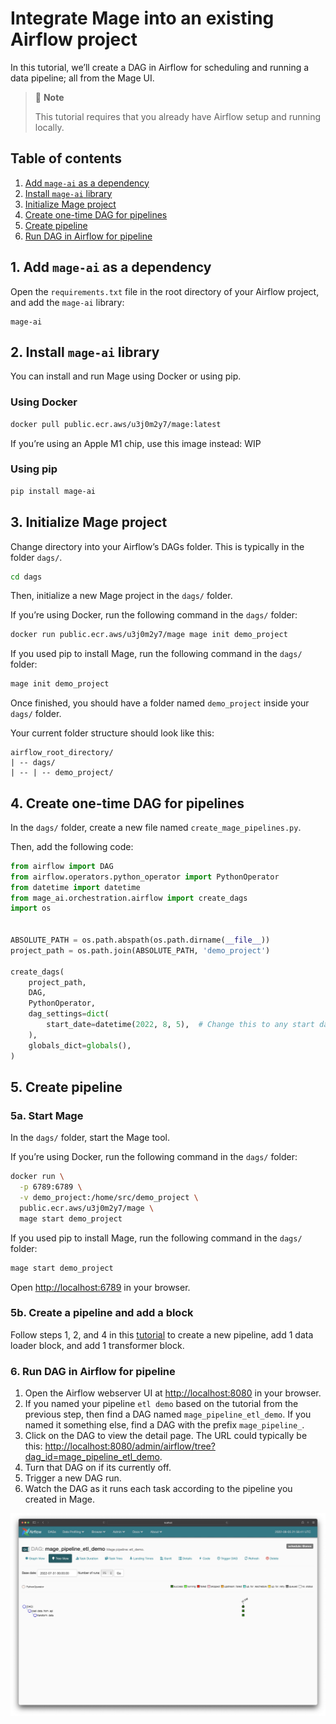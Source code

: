 # Integrate Mage into an existing Airflow project
In this tutorial, we’ll create a DAG in Airflow for scheduling and
running a data pipeline; all from the Mage UI.

> 🤔 <b>Note</b>
>
> This tutorial requires that you already have Airflow setup and running locally.

## Table of contents
1. [Add `mage-ai` as a dependency](#1-add-mage-ai-as-a-dependency)
1. [Install `mage-ai` library](#2-install-mage-ai-library)
1. [Initialize Mage project](#3-initialize-mage-project)
1. [Create one-time DAG for pipelines](#4-create-one-time-dag-for-pipelines)
1. [Create pipeline](#5-create-pipeline)
1. [Run DAG in Airflow for pipeline](#6-run-dag-in-airflow-for-pipeline)

## 1. Add `mage-ai` as a dependency
Open the `requirements.txt` file in the root directory of your Airflow project,
and add the `mage-ai` library:

```
mage-ai
```

## 2. Install `mage-ai` library
You can install and run Mage using Docker or using pip.

### Using Docker
```bash
docker pull public.ecr.aws/u3j0m2y7/mage:latest
```

If you’re using an Apple M1 chip, use this image instead: WIP

### Using pip
```bash
pip install mage-ai
```

## 3. Initialize Mage project

Change directory into your Airflow’s DAGs folder. This is typically in the folder `dags/`.

```bash
cd dags
```

Then, initialize a new Mage project in the `dags/` folder.

If you’re using Docker, run the following command in the `dags/` folder:

```bash
docker run public.ecr.aws/u3j0m2y7/mage mage init demo_project
```

If you used pip to install Mage, run the following command in the `dags/` folder:

```bash
mage init demo_project
```

Once finished, you should have a folder named `demo_project` inside your `dags/` folder.

Your current folder structure should look like this:

```
airflow_root_directory/
| -- dags/
| -- | -- demo_project/
```

## 4. Create one-time DAG for pipelines

In the `dags/` folder, create a new file named `create_mage_pipelines.py`.

Then, add the following code:

```python
from airflow import DAG
from airflow.operators.python_operator import PythonOperator
from datetime import datetime
from mage_ai.orchestration.airflow import create_dags
import os


ABSOLUTE_PATH = os.path.abspath(os.path.dirname(__file__))
project_path = os.path.join(ABSOLUTE_PATH, 'demo_project')

create_dags(
    project_path,
    DAG,
    PythonOperator,
    dag_settings=dict(
        start_date=datetime(2022, 8, 5),  # Change this to any start date you want
    ),
    globals_dict=globals(),
)
```

## 5. Create pipeline

### 5a. Start Mage

In the `dags/` folder, start the Mage tool.

If you’re using Docker, run the following command in the `dags/` folder:

```bash
docker run \
  -p 6789:6789 \
  -v demo_project:/home/src/demo_project \
  public.ecr.aws/u3j0m2y7/mage \
  mage start demo_project
```

If you used pip to install Mage, run the following command in the `dags/` folder:

```bash
mage start demo_project
```

Open [http://localhost:6789](http://localhost:6789) in your browser.

### 5b. Create a pipeline and add a block

Follow steps 1, 2, and 4 in this [tutorial](../../quick_start/etl_restaurant/README.md)
to create a new pipeline, add 1 data loader block, and add 1 transformer block.

### 6. Run DAG in Airflow for pipeline

1. Open the Airflow webserver UI at [http://localhost:8080](http://localhost:8080) in your browser.
1. If you named your pipeline `etl demo` based on the tutorial from the previous step,
then find a DAG named `mage_pipeline_etl_demo`. If you named it something else, find a DAG with the prefix `mage_pipeline_`.
1. Click on the DAG to view the detail page. The URL could typically be this: [http://localhost:8080/admin/airflow/tree?dag_id=mage_pipeline_etl_demo](http://localhost:8080/admin/airflow/tree?dag_id=mage_pipeline_etl_demo).
1. Turn that DAG on if its currently off.
1. Trigger a new DAG run.
1. Watch the DAG as it runs each task according to the pipeline you created in Mage.

<img
  alt="Mage in Airflow"
  src="mage-airflow.jpg"
/>
